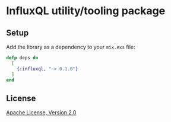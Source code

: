 # InfluxQL utility/tooling package

## Setup

Add the library as a dependency to your `mix.exs` file:

```elixir
defp deps do
  [
    {:influxql, "~> 0.1.0"}
  ]
end
```


## License

[Apache License, Version 2.0](http://www.apache.org/licenses/LICENSE-2.0)
